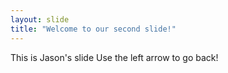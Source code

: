 ```yaml
---
layout: slide
title: "Welcome to our second slide!"
---
```

This is Jason's slide
Use the left arrow to go back!
